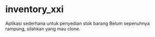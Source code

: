 # inventory_xxi
Aplikasi sederhana untuk penyedian stok barang
Belum sepenuhnya rampung, silahkan yang mau clone.
